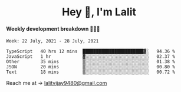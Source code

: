 <h1 align="center">Hey 👋, I'm Lalit</h1>

#### Weekly development breakdown 👨🏻‍💻
<!--START_SECTION:waka-->
```text
Week: 22 July, 2021 - 28 July, 2021

TypeScript   40 hrs 12 mins  ███████████████████████▓░   94.36 % 
JavaScript   1 hr            ▓░░░░░░░░░░░░░░░░░░░░░░░░   02.37 % 
Other        35 mins         ▒░░░░░░░░░░░░░░░░░░░░░░░░   01.38 % 
JSON         20 mins         ▒░░░░░░░░░░░░░░░░░░░░░░░░   00.80 % 
Text         18 mins         ▒░░░░░░░░░░░░░░░░░░░░░░░░   00.72 % 
```
<!--END_SECTION:waka-->

Reach me at → lalitvijay9480@gmail.com
